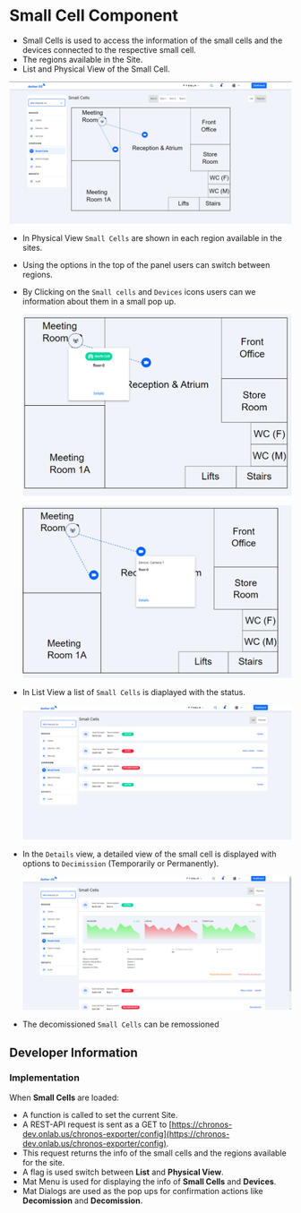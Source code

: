 # Small Cell Component

- Small Cells is used to access the information of the small cells and the devices connected to the respective small cell.
- The regions available in the Site.
- List and Physical View of the Small Cell.

![Default Small Cells](images/small-cells.png)

- In Physical View `Small Cells` are shown in each region available in the sites.
- Using the options in the top of the panel users can switch between regions.
- By Clicking on the `Small cells` and `Devices` icons users can we information about them in a small pop up.

  ![Small Cells Info ](images/small-cell-info.png)

  ![Device Info](images/small-cell-devices.png)

- In List View a list of `Small Cells` is diaplayed with the status.

  ![List View](images/small-cells-list.png)

- In the `Details` view, a detailed view of the small cell is displayed with options to `Decimission` (Temporarily or Permanently).

  ![Small Cells Details](images/small-cell-details.png)

- The decomissioned `Small Cells` can be remossioned

## Developer Information

### Implementation

When **Small Cells** are loaded:

- A function is called to set the current Site.
- A REST-API request is sent as a GET to [https://chronos-dev.onlab.us/chronos-exporter/config](https://chronos-dev.onlab.us/chronos-exporter/config).
- This request returns the info of the small cells and the regions available for the site.
- A flag is used switch between **List** and **Physical View**.
- Mat Menu is used for displaying the info of **Small Cells** and **Devices**.
- Mat Dialogs are used as the pop ups for confirmation actions like **Decomission** and **Decomission**.
